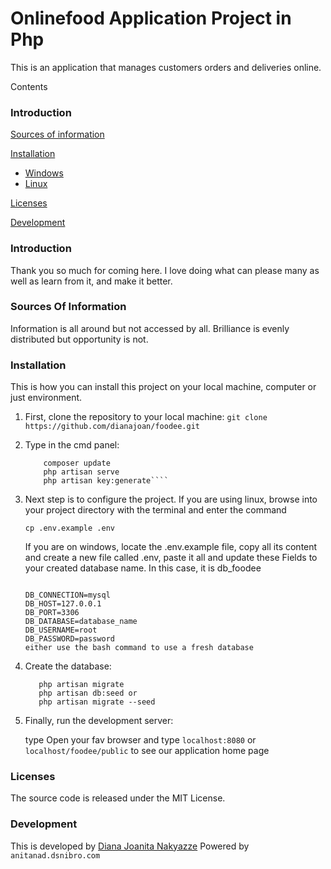 # Onlinefood Application Project in Php

This is an application that manages customers orders and deliveries online.

Contents

### Introduction

  [Sources of information](#sources-of-information)

  [Installation](#installation)
    
   - [Windows](#windows)
   - [Linux](#linux)
  
  [Licenses](#licenses)
  
  [Development](#development)
  
  

### Introduction

Thank you so much for coming here. I love doing what can please many as well as learn from it, and make it better.

### Sources Of Information

Information is all around but not accessed by all. Brilliance is evenly distributed but opportunity is not. 

### Installation

This is how you can install this project on your local machine, computer or just environment.

1. First, clone the repository to your local machine:
    ```git clone https://github.com/dianajoan/foodee.git```

2. Type in the cmd panel:
    ````composer install
        composer update
        php artisan serve
        php artisan key:generate````

4. Next step is to configure the project. If you are using linux, browse into your project directory with the terminal and enter the command

    ```cp .env.example .env```

    If you are on windows, locate the .env.example file, copy all its content and create a new file called .env, paste it all and update these Fields to your created database name. In this case, it is db_foodee

    ```

    DB_CONNECTION=mysql
    DB_HOST=127.0.0.1
    DB_PORT=3306
    DB_DATABASE=database_name
    DB_USERNAME=root
    DB_PASSWORD=password
    either use the bash command to use a fresh database

    ```


6. Create the database:
    ```
       php artisan migrate
       php artisan db:seed or 
       php artisan migrate --seed
    ```

7. Finally, run the development server:
    
    type 
    Open your fav browser and type `localhost:8080`  or ```localhost/foodee/public``` to see our application home page

### Licenses

The source code is released under the MIT License.

### Development

This is developed by [Diana Joanita Nakyazze](mailto:dianajoanita900@gmail.com)
Powered by ```anitanad.dsnibro.com```
